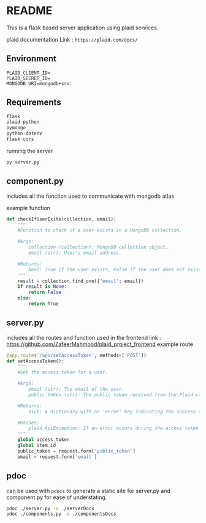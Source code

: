 # README

This is a flask based server application using plaid services.

plaid documentation Link : `https://plaid.com/docs/`

## Environment

```env
PLAID_CLIENT_ID=
PLAID_SECRET_ID=
MONGODB_URI=mongodb+srv:
```

## Requirements

```py
flask
plaid-python
pymongo
python-dotenv
flask-cors
```

running the server

```sh
py server.py
```

## component.py

includes all the function used to communicate with mongodb atlas

example function

```py
def checkIfUserExits(collection, email):
    """
    #Function to check if a user exists in a MongoDB collection.

    #Args:
        collection (collection): MongoDB collection object.
        email (str): User's email address.

    #Returns:
        bool: True if the user exists, False if the user does not exist.
    """
    result = collection.find_one({"email": email})
    if result is None:
        return False
    else:
        return True
```

## server.py

includes all the routes and function used in the frontend link : <https://github.com/ZafeerMahmood/plaid_project_frontend>
example route

```py
@app.route('/api/setAccessToken', methods=['POST'])
def setAccessToken():
    """
    #Set the access token for a user.

    #Args:
        email (str): The email of the user.
        public_token (str): The public token received from the Plaid client.

    #Returns:
        dict: A dictionary with an 'error' key indicating the success of the operation.

    #Raises:
        plaid.ApiException: If an error occurs during the access token exchange or account addition.
    """
    global access_token
    global item_id
    public_token = request.form['public_token']
    email = request.form['email']
```

## pdoc

can be used with `pdocs` to generate a static site for server.py and component.py
for ease of understating.

```sh
pdoc ./server.py -o ./serverDocs
pdoc ./components.py -o ./componentsDocs

```
